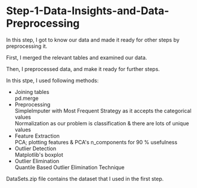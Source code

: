 # Step-1-Data-Insights-and-Data-Preprocessing
In this step, I got to know our data and made it ready for other steps by preprocessing it.

First, I merged the relevant tables and examined our data.

Then, I preprocessed data, and make it ready for further steps.

In this stpe, I used following methods:

* Joining tables <br>
 pd.merge
* Preprocessing <br>
 SimpleImputer with Most Frequent Strategy as it accepts the categorical values <br>
 Normalization as our problem is classification & there are lots of unique values
* Feature Extraction <br> PCA; plotting features & PCA's n_components for 90 % usefulness
* Outlier Detection <br> Matplotlib's boxplot
* Outlier Elimination <br> Quantile Based Outlier Elimination Technique

DataSets.zip file contains the dataset that I used in the first step.
